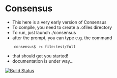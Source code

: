 # Consensus

* This here is a very early version of Consensus
* To compile, you need to create a .ofiles directory
* To run, just launch ./consensus
* after the prompt, you can type e.g. the command
```
    consensus$ :< file:test/full
```
* that should get you started!
* documentation is under way...


[![Build Status](https://travis-ci.org/Eyescale/Consensus.svg?branch=master)](https://travis-ci.org/Eyescale/Consensus)
